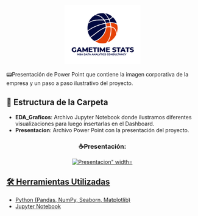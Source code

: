 <p align="center">
  <img src="../Imagenes/Gametime%20Stats%20logo%20png.png" alt="Gametime Stats Logo" width="200">
</p>
📟Presentación de Power Point que contiene la imagen corporativa de la empresa y un paso a paso ilustrativo del proyecto.

## 📂 Estructura de la Carpeta

- **EDA_Graficos**: Archivo Jupyter Notebook donde ilustramos diferentes visualizaciones para luego insertarlas en el Dashboard.
- **Presentacion**: Archivo Power Point con la presentación del proyecto.

<h3 align="center">☕Presentación:</h3>
<div align='center'>
  <a href="https://docs.google.com/presentation/d/1j4f3uanWBZb80OOanFRnsJBopGnMMB6b/edit#slide=id.p1">
  <img src="https://img.icons8.com/?size=100&id=C9HqHuzEeNZP&format=png&color=000000" alt='Presentacion" width='80'> 
</div>

## 🛠️ Herramientas Utilizadas

- Python (Pandas, NumPy, Seaborn, Matplotlib)
- Jupyter Notebook